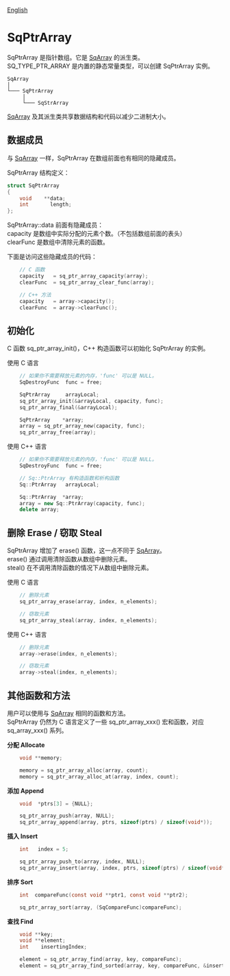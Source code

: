 [English](SqPtrArray.md)

# SqPtrArray

SqPtrArray 是指针数组。它是 [SqArray](SqArray.cn.md) 的派生类。  
SQ_TYPE_PTR_ARRAY 是内置的静态常量类型，可以创建 SqPtrArray 实例。

	SqArray
	│
	└─── SqPtrArray
	     │
	     └─── SqStrArray

[SqArray](SqArray.cn.md) 及其派生类共享数据结构和代码以减少二进制大小。

## 数据成员

与 [SqArray](SqArray.cn.md) 一样，SqPtrArray 在数组前面也有相同的隐藏成员。  
  
SqPtrArray 结构定义：

```c
struct SqPtrArray
{
	void    **data;
	int       length;
};
```

SqPtrArray::data 前面有隐藏成员：  
capacity  是数组中实际分配的元素个数。（不包括数组前面的表头）  
clearFunc 是数组中清除元素的函数。  
  
下面是访问这些隐藏成员的代码：

```c++
	// C 函数
	capacity   = sq_ptr_array_capacity(array);
	clearFunc  = sq_ptr_array_clear_func(array);

	// C++ 方法
	capacity   = array->capacity();
	clearFunc  = array->clearFunc();
```

## 初始化

C 函数 sq_ptr_array_init()，C++ 构造函数可以初始化 SqPtrArray 的实例。  
  
使用 C 语言

```c
	// 如果你不需要释放元素的内存，'func' 可以是 NULL。
	SqDestroyFunc  func = free;

	SqPtrArray     arrayLocal;
	sq_ptr_array_init(&arrayLocal, capacity, func);
	sq_ptr_array_final(&arrayLocal);

	SqPtrArray    *array;
	array = sq_ptr_array_new(capacity, func);
	sq_ptr_array_free(array);
```

使用 C++ 语言

```c++
	// 如果你不需要释放元素的内存，'func' 可以是 NULL。
	SqDestroyFunc  func = free;

	// Sq::PtrArray 有构造函数和析构函数
	Sq::PtrArray   arrayLocal;

	Sq::PtrArray  *array;
	array = new Sq::PtrArray(capacity, func);
	delete array;
```

## 删除 Erase / 窃取 Steal

SqPtrArray 增加了 erase() 函数，这一点不同于 [SqArray](SqArray.cn.md)。  
erase() 通过调用清除函数从数组中删除元素。  
steal() 在不调用清除函数的情况下从数组中删除元素。  
  
使用 C 语言

```c
	// 删除元素
	sq_ptr_array_erase(array, index, n_elements);

	// 窃取元素
	sq_ptr_array_steal(array, index, n_elements);
```

使用 C++ 语言

```c++
	// 删除元素
	array->erase(index, n_elements);

	// 窃取元素
	array->steal(index, n_elements);
```

## 其他函数和方法

用户可以使用与 [SqArray](SqArray.cn.md) 相同的函数和方法。  
SqPtrArray 仍然为 C 语言定义了一些 sq_ptr_array_xxx() 宏和函数，对应 sq_array_xxx() 系列。  
  
**分配 Allocate**

```c
	void **memory;

	memory = sq_ptr_array_alloc(array, count);
	memory = sq_ptr_array_alloc_at(array, index, count);
```

**添加 Append**

```c
	void  *ptrs[3] = {NULL};

	sq_ptr_array_push(array, NULL);
	sq_ptr_array_append(array, ptrs, sizeof(ptrs) / sizeof(void*));
```

**插入 Insert**

```c
	int   index = 5;

	sq_ptr_array_push_to(array, index, NULL);
	sq_ptr_array_insert(array, index, ptrs, sizeof(ptrs) / sizeof(void*));
```

**排序 Sort**

```c
	int  compareFunc(const void **ptr1, const void **ptr2);

	sq_ptr_array_sort(array, (SqCompareFunc)compareFunc);
```

**查找 Find**

```c
	void **key;
	void **element;
	int    insertingIndex;

	element = sq_ptr_array_find(array, key, compareFunc);
	element = sq_ptr_array_find_sorted(array, key, compareFunc, &insertingIndex);
```
